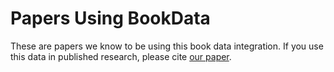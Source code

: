 # Papers Using BookData

These are papers we know to be using this book data integration.
If you use this data in published research, please cite [our paper][].

[our paper]: https://md.ekstrandom.net/pubs/bag-extended

<script src="https://bibbase.org/show?bib=https%3A%2F%2Fapi.zotero.org%2Fusers%2F6655%2Fcollections%2F7SR56WJZ%2Fitems%3Fkey%3DVFvZhZXIoHNBbzoLZ1IM2zgf%26format%3Dbibtex%26limit%3D100&jsonp=1&owner=none"></script>

